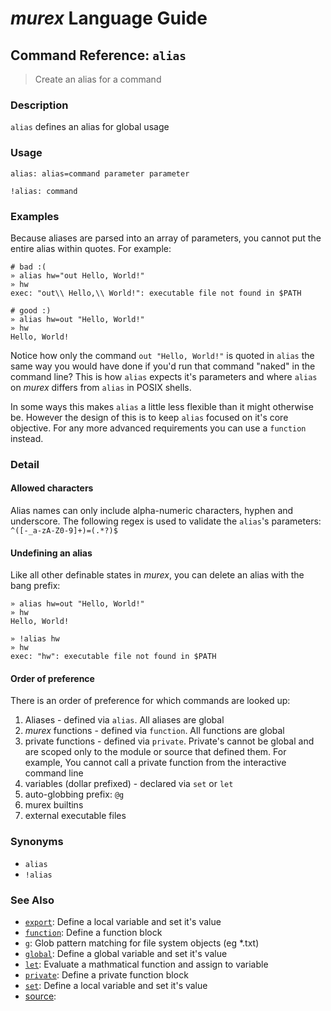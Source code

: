# _murex_ Language Guide

## Command Reference: `alias`

> Create an alias for a command

### Description

`alias` defines an alias for global usage

### Usage

    alias: alias=command parameter parameter
    
    !alias: command

### Examples

Because aliases are parsed into an array of parameters, you cannot put the
entire alias within quotes. For example:

    # bad :(
    » alias hw="out Hello, World!"
    » hw
    exec: "out\\ Hello,\\ World!": executable file not found in $PATH
    
    # good :)
    » alias hw=out "Hello, World!"
    » hw
    Hello, World!
    
Notice how only the command `out "Hello, World!"` is quoted in `alias` the
same way you would have done if you'd run that command "naked" in the command
line? This is how `alias` expects it's parameters and where `alias` on _murex_
differs from `alias` in POSIX shells.

In some ways this makes `alias` a little less flexible than it might
otherwise be. However the design of this is to keep `alias` focused on it's
core objective. For any more advanced requirements you can use a `function`
instead.

### Detail

#### Allowed characters

Alias names can only include alpha-numeric characters, hyphen and underscore.
The following regex is used to validate the `alias`'s parameters:
`^([-_a-zA-Z0-9]+)=(.*?)$`

#### Undefining an alias

Like all other definable states in _murex_, you can delete an alias with the
bang prefix:

    » alias hw=out "Hello, World!"
    » hw
    Hello, World!
    
    » !alias hw
    » hw
    exec: "hw": executable file not found in $PATH
    
#### Order of preference

There is an order of preference for which commands are looked up:
1. Aliases - defined via `alias`. All aliases are global
2. _murex_ functions - defined via `function`. All functions are global
3. private functions - defined via `private`. Private's cannot be global and
   are scoped only to the module or source that defined them. For example, You
   cannot call a private function from the interactive command line
4. variables (dollar prefixed) - declared via `set` or `let`
5. auto-globbing prefix: `@g`
6. murex builtins
7. external executable files

### Synonyms

* `alias`
* `!alias`


### See Also

* [`export`](../commands/export.md):
  Define a local variable and set it's value
* [`function`](../commands/function.md):
  Define a function block
* [`g`](../commands/g.md):
  Glob pattern matching for file system objects (eg *.txt)
* [`global`](../commands/global.md):
  Define a global variable and set it's value
* [`let`](../commands/let.md):
  Evaluate a mathmatical function and assign to variable
* [`private`](../commands/private.md):
  Define a private function block
* [`set`](../commands/set.md):
  Define a local variable and set it's value
* [source](../commands/source.md):
  